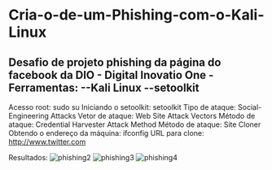 # Cria-o-de-um-Phishing-com-o-Kali-Linux
Desafio de projeto phishing da página do facebook da DIO - Digital Inovatio One
-Ferramentas:
--Kali Linux
--setoolkit
------------
Acesso root: sudo su
Iniciando o setoolkit: setoolkit
Tipo de ataque: Social-Engineering Attacks
Vetor de ataque: Web Site Attack Vectors
Método de ataque: Credential Harvester Attack Method 
Método de ataque: Site Cloner
Obtendo o endereço da máquina: ifconfig
URL para clone: http://www.twitter.com


Resultados:
![phishing2](https://github.com/user-attachments/assets/d0d974a2-20cf-4252-bf69-d8d49a46ae2c)
![phishing3](https://github.com/user-attachments/assets/34018841-11d1-46c0-804a-a4502b9eea5f)
![phishing4](https://github.com/user-attachments/assets/80fa3849-8e7e-4187-b488-7c9c48cc75b1)

